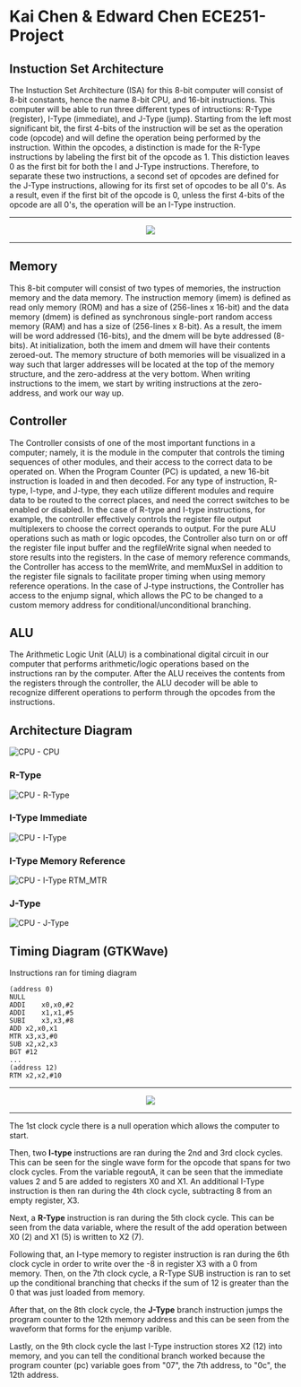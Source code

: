# Kai Chen & Edward Chen ECE251-Project

## Instuction Set Architecture
The Instuction Set Architecture (ISA) for this 8-bit computer will consist of 8-bit constants, hence the name 8-bit CPU, and 16-bit instructions. This computer will be able to run three different types of intructions: R-Type (register), I-Type (immediate), and J-Type (jump). Starting from the left most significant bit, the first 4-bits of the instruction will be set as the operation code (opcode) and will define the operation being performed by the instruction. Within the opcodes, a distinction is made for the R-Type instructions by labeling the first bit of the opcode as 1. This distiction leaves 0 as the first bit for both the I and J-Type instructions. Therefore, to separate these two instructions, a second set of opcodes are defined for the J-Type instructions, allowing for its first set of opcodes to be all 0's. As a result, even if the first bit of the opcode is 0, unless the first 4-bits of the opcode are all 0's, the operation will be an I-Type instruction.

------------------------------------------------------------------------------------------------------------------
<p align="center">
  <img src="https://user-images.githubusercontent.com/100326494/167231907-9534406f-9d62-4a8a-af28-0d73c3382195.jpg">
</p>

------------------------------------------------------------------------------------------------------------------

## Memory
This 8-bit computer will consist of two types of memories, the instruction memory and the data memory. The instruction memory (imem) is defined as read only memory (ROM) and has a size of (256-lines x 16-bit) and the data memory (dmem) is defined as synchronous single-port random access memory (RAM) and has a size of (256-lines x 8-bit). As a result, the imem will be word addressed (16-bits), and the dmem will be byte addressed (8-bits). At initialization, both the imem and dmem will have their contents zeroed-out. The memory structure of both memories will be visualized in a way such that larger addresses will be located at the top of the memory structure, and the zero-address at the very bottom. When writing instructions to the imem, we start by writing instructions at the zero-address, and work our way up.

## Controller
The Controller consists of one of the most important functions in a computer; namely, it is the module in the computer that controls the timing sequences of other modules, and their access to the correct data to be operated on. When the Program Counter (PC) is updated, a new 16-bit instruction is loaded in and then decoded. For any type of instruction, R-type, I-type, and J-type, they each utilize different modules and require data to be routed to the correct places, and need the correct switches to be enabled or disabled. In the case of R-type and I-type instructions, for example, the controller effectively controls the register file output multiplexers to choose the correct operands to output. For the pure ALU operations such as math or logic opcodes, the Controller also turn on or off the register file input buffer and the regfileWrite signal when needed to store results into the registers. In the case of memory reference commands, the Controller has access to the memWrite, and memMuxSel in addition to the register file signals to facilitate proper timing when using memory reference operations. In the case of J-type instructions, the Controller has access to the enjump signal, which allows the PC to be changed to a custom memory address for conditional/unconditional branching.

## ALU 
The Arithmetic Logic Unit (ALU) is a combinational digital circuit in our computer that performs arithmetic/logic operations based on the instructions ran by the computer. After the ALU receives the contents from the registers through the controller, the ALU decoder will be able to recognize different operations to perform through the opcodes from the instructions.

## Architecture Diagram
![CPU - CPU](https://user-images.githubusercontent.com/100326494/167237060-e5c02c45-750b-4342-9e7d-6d8861255e91.jpg)
### R-Type
![CPU - R-Type](https://user-images.githubusercontent.com/100326494/167237064-f6f696aa-a6c9-4346-84a4-02496ebce2ea.jpg)
### I-Type Immediate
![CPU - I-Type](https://user-images.githubusercontent.com/100326494/167237066-5bc5dc01-9251-499b-87dc-96a95649c7a2.jpg)
### I-Type Memory Reference
![CPU - I-Type RTM_MTR](https://user-images.githubusercontent.com/100326494/167237067-2fba4e55-b14d-4a34-8e44-e6a81feb1381.jpg)
### J-Type
![CPU - J-Type](https://user-images.githubusercontent.com/100326494/167237070-54164cd5-0aac-49be-870e-dee456bcae61.jpg)

## Timing Diagram (GTKWave)
Instructions ran for timing diagram
```
(address 0)
NULL
ADDI	x0,x0,#2
ADDI	x1,x1,#5
SUBI	x3,x3,#8
ADD	x2,x0,x1
MTR	x3,x3,#0
SUB	x2,x2,x3
BGT	#12
...
(address 12) 
RTM	x2,x2,#10
```
------------------------------------------------------------------------------------------------------------------
<p align="center">
   <img src="https://user-images.githubusercontent.com/100326494/167231974-8d3d9ad5-fa30-48c4-8d5c-f4775b8b93b5.png">
</p>

------------------------------------------------------------------------------------------------------------------

The 1st clock cycle there is a null operation which allows the computer to start. 

Then, two **I-type** instructions are ran during the 2nd and 3rd clock cycles. This can be seen for the single wave form for the opcode that spans for two clock cycles. From the variable regoutA, it can be seen that the immediate values 2 and 5 are added to registers X0 and X1. An additional I-Type instruction is then ran during the 4th clock cycle, subtracting 8 from an empty register, X3.

Next, a **R-Type** instruction is ran during the 5th clock cycle. This can be seen from the data variable, where the result of the add operation between X0 (2) and X1 (5) is written to X2 (7).

Following that, an I-type memory to register instruction is ran during the 6th clock cycle in order to write over the -8 in register X3 with a 0 from memory. Then, on the 7th clock cycle, a R-Type SUB instruction is ran to set up the conditional branching that checks if the sum of 12 is greater than the 0 that was just loaded from memory. 

After that, on the 8th clock cycle, the **J-Type** branch instruction jumps the program counter to the 12th memory address and this can be seen from the waveform that forms for the enjump varible.

Lastly, on the 9th clock cycle the last I-Type instruction stores X2 (12) into memory, and you can tell the conditional branch worked because the program counter (pc) variable goes from "07", the 7th address, to "0c", the 12th address.

